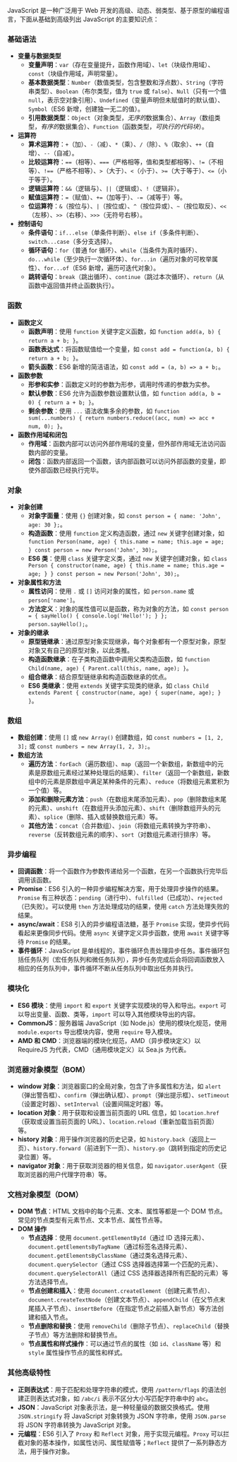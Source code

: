 JavaScript 是一种广泛用于 Web 开发的高级、动态、弱类型、基于原型的编程语言，下面从基础到高级列出 JavaScript 的主要知识点：

### 基础语法

- **变量与数据类型**
  - **变量声明**：`var`（存在变量提升，函数作用域）、`let`（块级作用域）、`const`（块级作用域，声明常量）。
  - **基本数据类型**：`Number`（数值类型，包含整数和浮点数）、`String`（字符串类型）、`Boolean`（布尔类型，值为 `true` 或 `false`）、`Null`（只有一个值 `null`，表示空对象引用）、`Undefined`（变量声明但未赋值时的默认值）、`Symbol`（ES6 新增，创建独一无二的值）。
  - **引用数据类型**：`Object`（对象类型，*无序的*数据集合）、`Array`（数组类型，*有序的*数据集合）、`Function`（函数类型，*可执行的代码块*）。
- **运算符**
  - **算术运算符**：`+`（加）、`-`（减）、`*`（乘）、`/`（除）、`%`（取余）、`++`（自增）、`--`（自减）。
  - **比较运算符**：`==`（相等）、`===`（严格相等，值和类型都相等）、`!=`（不相等）、`!==`（严格不相等）、`>`（大于）、`<`（小于）、`>=`（大于等于）、`<=`（小于等于）。
  - **逻辑运算符**：`&&`（逻辑与）、`||`（逻辑或）、`!`（逻辑非）。
  - **赋值运算符**：`=`（赋值）、`+=`（加等于）、`-=`（减等于）等。
  - **位运算符**：`&`（按位与）、`|`（按位或）、`^`（按位异或）、`~`（按位取反）、`<<`（左移）、`>>`（右移）、`>>>`（无符号右移）。
- **控制语句**
  - **条件语句**：`if...else`（单条件判断）、`else if`（多条件判断）、`switch...case`（多分支选择）。
  - **循环语句**：`for`（普通 for 循环）、`while`（当条件为真时循环）、`do...while`（至少执行一次循环体）、`for...in`（遍历对象的可枚举属性）、`for...of`（ES6 新增，遍历可迭代对象）。
  - **跳转语句**：`break`（跳出循环）、`continue`（跳过本次循环）、`return`（从函数中返回值并终止函数执行）。

### 函数

- **函数定义**
  - **函数声明**：使用 `function` 关键字定义函数，如 `function add(a, b) { return a + b; }`。
  - **函数表达式**：将函数赋值给一个变量，如 `const add = function(a, b) { return a + b; }`。
  - **箭头函数**：ES6 新增的简洁语法，如 `const add = (a, b) => a + b;`。
- **函数参数**
  - **形参和实参**：函数定义时的参数为形参，调用时传递的参数为实参。
  - **默认参数**：ES6 允许为函数参数设置默认值，如 `function add(a, b = 0) { return a + b; }`。
  - **剩余参数**：使用 `...` 语法收集多余的参数，如 `function sum(...numbers) { return numbers.reduce((acc, num) => acc + num, 0); }`。
- **函数作用域和闭包**
  - **作用域**：函数内部可以访问外部作用域的变量，但外部作用域无法访问函数内部的变量。
  - **闭包**：函数内部返回一个函数，该内部函数可以访问外部函数的变量，即使外部函数已经执行完毕。

### 对象

- **对象创建**
  - **对象字面量**：使用 `{}` 创建对象，如 `const person = { name: 'John', age: 30 };`。
  - **构造函数**：使用 `function` 定义构造函数，通过 `new` 关键字创建对象，如 `function Person(name, age) { this.name = name; this.age = age; } const person = new Person('John', 30);`。
  - **ES6 类**：使用 `class` 关键字定义类，通过 `new` 关键字创建对象，如 `class Person { constructor(name, age) { this.name = name; this.age = age; } } const person = new Person('John', 30);`。
- **对象属性和方法**
  - **属性访问**：使用 `.` 或 `[]` 访问对象的属性，如 `person.name` 或 `person['name']`。
  - **方法定义**：对象的属性值可以是函数，称为对象的方法，如 `const person = { sayHello() { console.log('Hello!'); } }; person.sayHello();`。
- **对象的继承**
  - **原型链继承**：通过原型对象实现继承，每个对象都有一个原型对象，原型对象又有自己的原型对象，以此类推。
  - **构造函数继承**：在子类构造函数中调用父类构造函数，如 `function Child(name, age) { Parent.call(this, name, age); }`。
  - **组合继承**：结合原型链继承和构造函数继承的优点。
  - **ES6 类继承**：使用 `extends` 关键字实现类的继承，如 `class Child extends Parent { constructor(name, age) { super(name, age); } }`。

### 数组

- **数组创建**：使用 `[]` 或 `new Array()` 创建数组，如 `const numbers = [1, 2, 3];` 或 `const numbers = new Array(1, 2, 3);`。
- **数组方法**
  - **遍历方法**：`forEach`（遍历数组）、`map`（返回一个新数组，新数组中的元素是原数组元素经过某种处理后的结果）、`filter`（返回一个新数组，新数组中的元素是原数组中满足某种条件的元素）、`reduce`（将数组元素累积为一个值）等。
  - **添加和删除元素方法**：`push`（在数组末尾添加元素）、`pop`（删除数组末尾的元素）、`unshift`（在数组开头添加元素）、`shift`（删除数组开头的元素）、`splice`（删除、插入或替换数组元素）等。
  - **其他方法**：`concat`（合并数组）、`join`（将数组元素转换为字符串）、`reverse`（反转数组元素的顺序）、`sort`（对数组元素进行排序）等。

### 异步编程

- **回调函数**：将一个函数作为参数传递给另一个函数，在另一个函数执行完毕后调用该函数。
- **Promise**：ES6 引入的一种异步编程解决方案，用于处理异步操作的结果。`Promise` 有三种状态：`pending`（进行中）、`fulfilled`（已成功）、`rejected`（已失败）。可以使用 `then` 方法处理成功的结果，使用 `catch` 方法处理失败的结果。
- **async/await**：ES8 引入的异步编程语法糖，基于 `Promise` 实现，使异步代码看起来更像同步代码。使用 `async` 关键字定义异步函数，使用 `await` 关键字等待 `Promise` 的结果。
- **事件循环**：JavaScript 是单线程的，事件循环负责处理异步任务。事件循环包括任务队列（宏任务队列和微任务队列），异步任务完成后会将回调函数放入相应的任务队列中，事件循环不断从任务队列中取出任务并执行。

### 模块化

- **ES6 模块**：使用 `import` 和 `export` 关键字实现模块的导入和导出。`export` 可以导出变量、函数、类等，`import` 可以导入其他模块导出的内容。
- **CommonJS**：服务器端 JavaScript（如 Node.js）使用的模块化规范，使用 `module.exports` 导出模块内容，使用 `require` 导入模块。
- **AMD 和 CMD**：浏览器端的模块化规范，AMD（异步模块定义）以 RequireJS 为代表，CMD（通用模块定义）以 Sea.js 为代表。

### 浏览器对象模型（BOM）

- **window 对象**：浏览器窗口的全局对象，包含了许多属性和方法，如 `alert`（弹出警告框）、`confirm`（弹出确认框）、`prompt`（弹出提示框）、`setTimeout`（设置定时器）、`setInterval`（设置间隔定时器）等。
- **location 对象**：用于获取和设置当前页面的 URL 信息，如 `location.href`（获取或设置当前页面的 URL）、`location.reload`（重新加载当前页面）等。
- **history 对象**：用于操作浏览器的历史记录，如 `history.back`（返回上一页）、`history.forward`（前进到下一页）、`history.go`（跳转到指定的历史记录位置）等。
- **navigator 对象**：用于获取浏览器的相关信息，如 `navigator.userAgent`（获取浏览器的用户代理字符串）等。

### 文档对象模型（DOM）

- **DOM 节点**：HTML 文档中的每个元素、文本、属性等都是一个 DOM 节点。常见的节点类型有元素节点、文本节点、属性节点等。
- **DOM 操作**
  - **节点选择**：使用 `document.getElementById`（通过 ID 选择元素）、`document.getElementsByTagName`（通过标签名选择元素）、`document.getElementsByClassName`（通过类名选择元素）、`document.querySelector`（通过 CSS 选择器选择第一个匹配的元素）、`document.querySelectorAll`（通过 CSS 选择器选择所有匹配的元素）等方法选择节点。
  - **节点创建和插入**：使用 `document.createElement`（创建元素节点）、`document.createTextNode`（创建文本节点）、`appendChild`（在父节点末尾插入子节点）、`insertBefore`（在指定节点之前插入新节点）等方法创建和插入节点。
  - **节点删除和替换**：使用 `removeChild`（删除子节点）、`replaceChild`（替换子节点）等方法删除和替换节点。
  - **节点属性和样式操作**：可以通过节点的属性（如 `id`、`className` 等）和 `style` 属性操作节点的属性和样式。

### 其他高级特性

- **正则表达式**：用于匹配和处理字符串的模式，使用 `/pattern/flags` 的语法创建正则表达式对象，如 `/abc/i` 表示不区分大小写匹配字符串中的 `abc`。
- **JSON**：JavaScript 对象表示法，是一种轻量级的数据交换格式。使用 `JSON.stringify` 将 JavaScript 对象转换为 JSON 字符串，使用 `JSON.parse` 将 JSON 字符串转换为 JavaScript 对象。
- **元编程**：ES6 引入了 `Proxy` 和 `Reflect` 对象，用于实现元编程。`Proxy` 可以拦截对象的基本操作，如属性访问、属性赋值等；`Reflect` 提供了一系列静态方法，用于操作对象。

